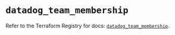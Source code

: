 # `datadog_team_membership`

Refer to the Terraform Registry for docs: [`datadog_team_membership`](https://registry.terraform.io/providers/datadog/datadog/3.57.0/docs/resources/team_membership).
